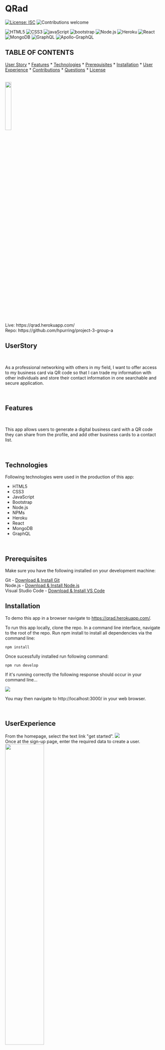 # QRad
  [![License: ISC](https://img.shields.io/badge/License-ISC-blue.svg)](https://opensource.org/licenses/ISC)
  ![Contributions welcome](https://img.shields.io/badge/contributions-welcome-orange.svg)
  <br>
  
   ![HTML5](https://img.shields.io/badge/HTML5-E34F26?style=for-the-badge&logo=html5&logoColor=white)   ![CSS3](https://img.shields.io/badge/CSS3-1572B6?style=for-the-badge&logo=css3&logoColor=white)   ![javaScript](https://img.shields.io/badge/JavaScript-323330?style=for-the-badge&logo=javascript&logoColor=F7DF1E)   ![bootstrap](https://img.shields.io/badge/Bootstrap-563D7C?style=for-the-badge&logo=bootstrap&logoColor=white)   ![Node.js](https://img.shields.io/badge/Node.js-339933?style=for-the-badge&logo=nodedotjs&logoColor=white)   ![Heroku](https://img.shields.io/badge/heroku-%23430098.svg?style=for-the-badge&logo=heroku&logoColor=white)   ![React](https://img.shields.io/badge/React-20232A?style=for-the-badge&logo=react&logoColor=61DAFB)  ![MongoDB](https://img.shields.io/badge/MongoDB-%234ea94b.svg?style=for-the-badge&logo=mongodb&logoColor=white) ![GraphQL](https://img.shields.io/badge/-GraphQL-E10098?style=for-the-badge&logo=graphql&logoColor=white) ![Apollo-GraphQL](https://img.shields.io/badge/-ApolloGraphQL-311C87?style=for-the-badge&logo=apollo-graphql)
  <br>

  ## TABLE OF CONTENTS

  

  [User Story](#userstory) *
  [Features](#features) *
  [Technologies](#technologies) *
  [Prerequisites](*prerequisites) *
  [Installation](#installation) *
  [User Experience](#UserExperience) *
  [Contributions](#contributions) *
  [Questions](#questions) *
  [License](#license)

  <br>

   <img width=20% src= './client/public/qrad-landing.png'> 

  <br>
  Live: https://qrad.herokuapp.com/
  <br>
  Repo: https://github.com/hpurring/project-3-group-a
  
  <br>

  ## UserStory

  <br>

As a professional networking with others in my field, I want to offer access to my business card via QR code so that I can trade my information with other individuals and store their contact information in one searchable and secure application.

  <br>

  ## Features

  <br>

  This app allows users to generate a digital business card with a QR code they can share from the profile, and add other business cards to a contact list. 

  <br>

  ## Technologies

  Following technologies were used in the production of this app:

  * HTML5
  * CSS3
  * JavaScript
  * Bootstrap
  * Node.js
  * NPMs
  * Heroku
  * React
  * MongoDB
  * GraphQL


  <br>

  ## Prerequisites

  Make sure you have the following installed on your development machine:

  Git - [Download & Install Git](https://git-scm.com/downloads)
  <br>
  Node.js - [Download & Install Node.js](https://nodejs.org/en/download/)
  <br>
  Visual Studio Code - [Download & Install VS Code](https://code.visualstudio.com/download)
  <br>

  

  ## Installation

  To demo this app in a browser navigate to https://qrad.herokuapp.com/.

  To run this app locally, clone the repo. In a command line interface, navigate to the root of the repo. Run npm install to install all dependencies via the command line:

    npm install

Once sucessfully installed run following command:

    npm run develop

  If it's running correctly the following response should occur in your command line...

   <img src= './client/public/code-snippet.png'> 

  You may then navigate to http://localhost:3000/ in your web browser.

  <br>

## UserExperience

From the homepage, select the text link "get started". 
<img src= './client/public/ui1.png'> 
<br>
Once at the sign-up page, enter the required data to create a user.
<br>
<img src= './client/public/ui2.png' width=50%>
<br>
Now signed-in, select 'Create my QRad' from the profile page.
<br>
<img src= './client/public/ui3.png' width=50%> 
<br>
Enter all of the necessary form data that will go into the business card. If desired, select a photo to upload.
<br>
<img src= './client/public/ui4.png'> 
<br>
Select Save Edit
<br>
<img src= './client/public/ui5.png' width=50%>   
<br>
After being automatically redirected to the profile page, you can choose to view the business card that's been created.
<br>
<img src= './client/public/ui6.png' width=50%>
<br>
On the page with the your business card, you can choose to get the QR code linking to this page.
<br>
<img src= './client/public/ui7.png'> 
<br>
The QR opens up in a modal.
<br>
<img src= './client/public/ui8.png'> 
<br>
From the sidebar you can navigate to the other sections of the site, such as the contacts page.
<br>
<img src= './client/public/ui9.png'> 
<br>
From here you can search by name to find other QR users.
<br>
<img src= './client/public/ui10.png' width=50%> 
<br>
Having found a user you wish to add to your contacts, you may select the add contact button below their card.
<br>
<img src= './client/public/ui11.png'>
<br>
The contacts will automatically populate on your contact list.
<br>
<img src= './client/public/ui12.png'> 

  

  <br>

  ## Contributions


  Create a pull request to compare to the develop branch.

  <br>

  ## Questions

<br>

  For any further inquiries, please contact us!
   via gitHub: 
<br>[(jump89)](https://github.com/jump89)
<br>[(pcancio)](https://github.com/pcancio)
<br>[(christian55diaz)](https://github.com/christian55diaz) 
<br>[(sihayah)](https://github.com/sihayah) 
<br>[(hpurring)](https://github.com/hpurring) 
<br>
<br>or 
<br>
<br>email: 
<br>murcielago203@gmail.com 
<br>christian55diaz@gmail.com
<br>pcancio@gmail.com
<br>sihayaharris@gmail.com
<br>hilarypurrington@gmail.com
    

  <br>

  

  ## License

  
  
  [click here for more information about ISC license.](https://opensource.org/licenses/ISC)
  

  <br>
  <br>
